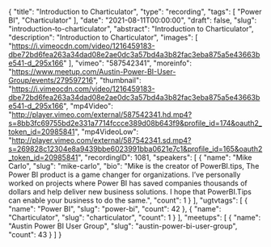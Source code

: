 {
  "title": "Introduction to Charticulator",
  "type": "recording",
  "tags": [
    "Power BI",
    "Charticulator"
  ],
  "date": "2021-08-11T00:00:00",
  "draft": false,
  "slug": "introduction-to-charticulator",
  "abstract": "Introduction to Charticulator",
  "description": "Introduction to Charticulator",
  "images": [
    "https://i.vimeocdn.com/video/1216459183-dbe72bd6fea263a34dad08e2ae0dc3a57bd4a3b82fac3eba875a5e43663be541-d_295x166"
  ],
  "vimeo": "587542341",
  "moreinfo": "https://www.meetup.com/Austin-Power-BI-User-Group/events/279597216",
  "thumbnail": "https://i.vimeocdn.com/video/1216459183-dbe72bd6fea263a34dad08e2ae0dc3a57bd4a3b82fac3eba875a5e43663be541-d_295x166",
  "mp4Video": "http://player.vimeo.com/external/587542341.hd.mp4?s=8bb3fc69755bd2e331a7714fccce389d08b643f9&profile_id=174&oauth2_token_id=20985841",
  "mp4VideoLow": "http://player.vimeo.com/external/587542341.sd.mp4?s=269828c12304e8a9439bbe6023991bba0621e7c1&profile_id=165&oauth2_token_id=20985841",
  "recordingID": 1081,
  "speakers": [
    {
      "name": "Mike Carlo",
      "slug": "mike-carlo",
      "bio": "Mike is the creator of PowerBI.tips, The Power BI product is a game changer for organizations. I’ve personally worked on projects where Power BI has saved companies thousands of dollars and help deliver new business solutions. I hope that PowerBI.Tips can enable your business to do the same.",
      "count": 1
    }
  ],
  "ugtvtags": [
    {
      "name": "Power BI",
      "slug": "power-bi",
      "count": 42
    },
    {
      "name": "Charticulator",
      "slug": "charticulator",
      "count": 1
    }
  ],
  "meetups": [
    {
      "name": "Austin Power BI User Group",
      "slug": "austin-power-bi-user-group",
      "count": 43
    }
  ]
}